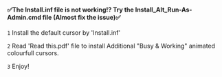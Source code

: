 #### ✅The Install.inf file is not working!? Try the Install_Alt_Run-As-Admin.cmd file (Almost fix the issue)✅

`1` Install the default cursor by 'Install.inf'

`2` Read 'Read this.pdf' file to install Additional "Busy & Working" animated colourfull cursors.

`3` Enjoy! 
